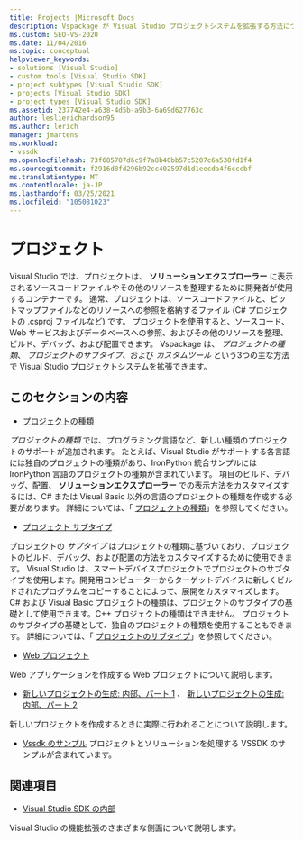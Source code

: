 ```yaml
---
title: Projects |Microsoft Docs
description: Vspackage が Visual Studio プロジェクトシステムを拡張する方法について説明します。これには、プロジェクトの種類、プロジェクトのサブタイプ、およびカスタムツールが含まれます。
ms.custom: SEO-VS-2020
ms.date: 11/04/2016
ms.topic: conceptual
helpviewer_keywords:
- solutions [Visual Studio]
- custom tools [Visual Studio SDK]
- project subtypes [Visual Studio SDK]
- projects [Visual Studio SDK]
- project types [Visual Studio SDK]
ms.assetid: 237742e4-a638-4d5b-a9b3-6a69d627763c
author: leslierichardson95
ms.author: lerich
manager: jmartens
ms.workload:
- vssdk
ms.openlocfilehash: 73f685707d6c9f7a8b40bb57c5207c6a538fd1f4
ms.sourcegitcommit: f2916d8fd296b92cc402597d1d1eecda4f6cccbf
ms.translationtype: MT
ms.contentlocale: ja-JP
ms.lasthandoff: 03/25/2021
ms.locfileid: "105081023"
---
```

# <a name="projects"></a>プロジェクト
Visual Studio では、プロジェクトは、 **ソリューションエクスプローラー** に表示されるソースコードファイルやその他のリソースを整理するために開発者が使用するコンテナーです。 通常、プロジェクトは、ソースコードファイルと、ビットマップファイルなどのリソースへの参照を格納するファイル (C# プロジェクトの .csproj ファイルなど) です。 プロジェクトを使用すると、ソースコード、Web サービスおよびデータベースへの参照、およびその他のリソースを整理、ビルド、デバッグ、および配置できます。 Vspackage は、 *プロジェクトの種類*、 *プロジェクトのサブタイプ*、および *カスタムツール* という3つの主な方法で Visual Studio プロジェクトシステムを拡張できます。

## <a name="in-this-section"></a>このセクションの内容
- [プロジェクトの種類](../../extensibility/internals/project-types.md)

 *プロジェクトの種類* では、プログラミング言語など、新しい種類のプロジェクトのサポートが追加されます。 たとえば、Visual Studio がサポートする各言語には独自のプロジェクトの種類があり、IronPython 統合サンプルには IronPython 言語のプロジェクトの種類が含まれています。 項目のビルド、デバッグ、配置、 **ソリューションエクスプローラー** での表示方法をカスタマイズするには、C# または Visual Basic 以外の言語のプロジェクトの種類を作成する必要があります。 詳細については、「 [プロジェクトの種類](../../extensibility/internals/project-types.md)」を参照してください。

- [プロジェクト サブタイプ](../../extensibility/internals/project-subtypes.md)

 プロジェクトの *サブタイプ* はプロジェクトの種類に基づいており、プロジェクトのビルド、デバッグ、および配置の方法をカスタマイズするために使用できます。 Visual Studio は、スマートデバイスプロジェクトでプロジェクトのサブタイプを使用します。開発用コンピューターからターゲットデバイスに新しくビルドされたプログラムをコピーすることによって、展開をカスタマイズします。 C# および Visual Basic プロジェクトの種類は、プロジェクトのサブタイプの基礎として使用できます。C++ プロジェクトの種類はできません。 プロジェクトのサブタイプの基礎として、独自のプロジェクトの種類を使用することもできます。 詳細については、「 [プロジェクトのサブタイプ](../../extensibility/internals/project-subtypes.md)」を参照してください。

- [Web プロジェクト](../../extensibility/internals/web-projects.md)

 Web アプリケーションを作成する Web プロジェクトについて説明します。

- [新しいプロジェクトの生成: 内部、パート 1](../../extensibility/internals/new-project-generation-under-the-hood-part-one.md) 、 [新しいプロジェクトの生成: 内部、パート 2](../../extensibility/internals/new-project-generation-under-the-hood-part-two.md)

 新しいプロジェクトを作成するときに実際に行われることについて説明します。

- [Vssdk のサンプル](https://github.com/Microsoft/VSSDK-Extensibility-Samples) プロジェクトとソリューションを処理する VSSDK のサンプルが含まれています。

## <a name="related-sections"></a>関連項目
- [Visual Studio SDK の内部](../../extensibility/internals/inside-the-visual-studio-sdk.md)

 Visual Studio の機能拡張のさまざまな側面について説明します。
